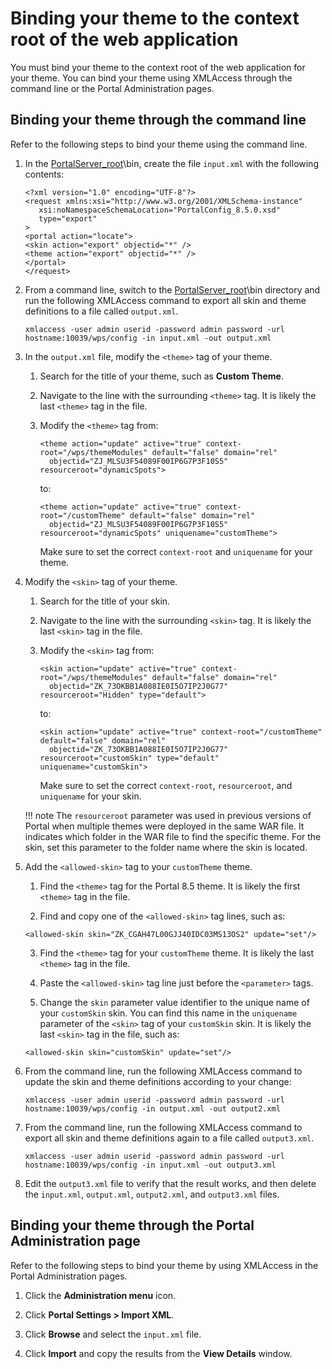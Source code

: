 # Binding your theme to the context root of the web application

You must bind your theme to the context root of the web application for your theme. You can bind your theme using XMLAccess through the command line or the Portal Administration pages.

## Binding your theme through the command line

Refer to the following steps to bind your theme using the command line.

1. In the [PortalServer\_root](../../../../../../guide_me/wpsdirstr.md)\\bin, create the file `input.xml` with the following contents:

    ```
    <?xml version="1.0" encoding="UTF-8"?>
    <request xmlns:xsi="http://www.w3.org/2001/XMLSchema-instance"  
       xsi:noNamespaceSchemaLocation="PortalConfig_8.5.0.xsd" 
       type="export"  
    >
    <portal action="locate">
    <skin action="export" objectid="*" />
    <theme action="export" objectid="*" />
    </portal>
    </request>
    ```

2. From a command line, switch to the [PortalServer\_root](../../../../../../guide_me/wpsdirstr.md)\\bin directory and run the following XMLAccess command to export all skin and theme definitions to a file called `output.xml`.

    ```
    xmlaccess -user admin userid -password admin password -url hostname:10039/wps/config -in input.xml -out output.xml
    ```

3. In the `output.xml` file, modify the `<theme>` tag of your theme.

    1. Search for the title of your theme, such as **Custom Theme**.

    2. Navigate to the line with the surrounding `<theme>` tag. It is likely the last `<theme>` tag in the file.

    3. Modify the `<theme>` tag from:

        ```
        <theme action="update" active="true" context-root="/wps/themeModules" default="false" domain="rel" 
          objectid="ZJ_MLSU3F54089F00IP6G7P3F10S5" resourceroot="dynamicSpots">
        ```

        to:

        ```
        <theme action="update" active="true" context-root="/customTheme" default="false" domain="rel" 
          objectid="ZJ_MLSU3F54089F00IP6G7P3F10S5" resourceroot="dynamicSpots" uniquename="customTheme">
        ```

        Make sure to set the correct `context-root` and `uniquename` for your theme.

4. Modify the `<skin>` tag of your theme.

    1. Search for the title of your skin.

    2. Navigate to the line with the surrounding `<skin>` tag. It is likely the last `<skin>` tag in the file.

    3. Modify the `<skin>` tag from:

        ```
        <skin action="update" active="true" context-root="/wps/themeModules" default="false" domain="rel" 
          objectid="ZK_73OKBB1A088IE0I5O7IP2J0G77" resourceroot="Hidden" type="default">
        ```

        to:

        ```
        <skin action="update" active="true" context-root="/customTheme" default="false" domain="rel" 
          objectid="ZK_73OKBB1A088IE0I5O7IP2J0G77" resourceroot="customSkin" type="default" uniquename="customSkin">
        ```

        Make sure to set the correct `context-root`, `resourceroot`, and `uniquename` for your skin. 

    !!! note
        The `resourceroot` parameter was used in previous versions of Portal when multiple themes were deployed in the same WAR file. It indicates which folder in the WAR file to find the specific theme. For the skin, set this parameter to the folder name where the skin is located.

5.  Add the `<allowed-skin>` tag  to your `customTheme` theme.

    1. Find the `<theme>` tag for the Portal 8.5 theme. It is likely the first `<theme>` tag in the file. 

    2. Find and copy one of the `<allowed-skin>` tag lines, such as:

      ```
      <allowed-skin skin="ZK_CGAH47L00GJJ40IDC03MS13OS2" update="set"/>
      ```

    3. Find the `<theme>` tag for your `customTheme` theme. It is likely the last `<theme>` tag in the file. 

    4. Paste the `<allowed-skin>` tag line just before the `<parameter>` tags.

    5. Change the `skin` parameter value identifier to the unique name of your `customSkin` skin. You can find this name in the `uniquename` parameter of the `<skin>` tag of your `customSkin` skin. It is likely the last `<skin>` tag in the file, such as:

      ```
      <allowed-skin skin="customSkin" update="set"/>
      ```

6.  From the command line, run the following XMLAccess command to update the skin and theme definitions according to your change:

    ```
    xmlaccess -user admin userid -password admin password -url hostname:10039/wps/config -in output.xml -out output2.xml
    ```

7.  From the command line, run the following XMLAccess command to export all skin and theme definitions again to a file called `output3.xml`.

    ```
    xmlaccess -user admin userid -password admin password -url hostname:10039/wps/config -in input.xml -out output3.xml
    ```

8.  Edit the `output3.xml` file to verify that the result works, and then delete the `input.xml`, `output.xml`, `output2.xml`, and `output3.xml` files.

## Binding your theme through the Portal Administration page

Refer to the following steps to bind your theme by using XMLAccess in the Portal Administration pages.

1. Click the **Administration menu** icon.

2. Click **Portal Settings > Import XML**.

3. Click **Browse** and select the `input.xml` file.

4. Click **Import** and copy the results from the **View Details** window.
